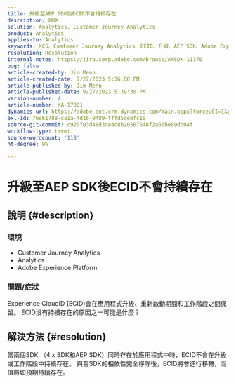 ```yaml
---
title: 升級至AEP SDK後ECID不會持續存在
description: 說明
solution: Analytics, Customer Journey Analytics
product: Analytics
applies-to: Analytics
keywords: KCS、Customer Journey Analytics、ECID、升級、AEP SDK、Adobe Experience Platform、Experience CloudID
resolution: Resolution
internal-notes: https://jira.corp.adobe.com/browse/AMSDK-11170
bug: false
article-created-by: Jim Menn
article-created-date: 9/27/2023 5:36:08 PM
article-published-by: Jim Menn
article-published-date: 9/27/2023 5:39:30 PM
version-number: 4
article-number: KA-17001
dynamics-url: https://adobe-ent.crm.dynamics.com/main.aspx?forceUCI=1&pagetype=entityrecord&etn=knowledgearticle&id=e48bd550-5c5d-ee11-be6f-6045bd006268
exl-id: 76e61788-ca1a-4d16-9489-fffd5deefc1e
source-git-commit: c920f03d48d3de4c8b20567548f2a66be89db04f
workflow-type: tm+mt
source-wordcount: '118'
ht-degree: 9%

---
```


# 升級至AEP SDK後ECID不會持續存在

## 說明 {#description}


### <b>環境</b>

- Customer Journey Analytics
- Analytics
- Adobe Experience Platform




### <b>問題/症狀</b>

Experience CloudID (ECID)會在應用程式升級、重新啟動期間和工作階段之間保留。 ECID沒有持續存在的原因之一可能是什麼？


## 解決方法 {#resolution}


當兩個SDK （4.x SDK和AEP SDK）同時存在於應用程式中時，ECID不會在升級或工作階段中持續存在。 與舊SDK的相依性完全移除後，ECID將會進行移轉，而值將如預期持續存在。
